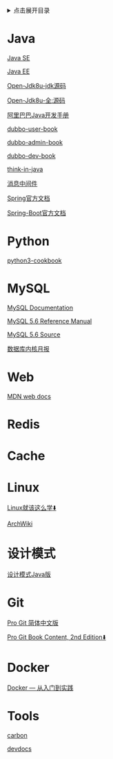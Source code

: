 <details>
<summary>点击展开目录</summary>
<!-- TOC -->

- [Java](#java)
- [Python](#python)
- [MySQL](#mysql)
- [Web](#web)
- [Redis](#redis)
- [Cache](#cache)
- [Linux](#linux)
- [设计模式](#设计模式)
- [Git](#git)
- [Docker](#docker)
- [Tools](#tools)

<!-- /TOC -->
</details>

# Java

[Java SE](https://docs.oracle.com/javase/10/)

[Java EE](https://docs.oracle.com/javaee/7/api/)

[Open-Jdk8u-jdk源码](https://github.com/lambdalab-mirror/jdk8u-jdk)

[Open-Jdk8u-全:源码](http://hg.openjdk.java.net/jdk8u)

[阿里巴巴Java开发手册](https://github.com/alibaba/p3c)

[dubbo-user-book](http://dubbo.apache.org/books/dubbo-user-book/)

[dubbo-admin-book](http://dubbo.apache.org/books/dubbo-admin-book/)

[dubbo-dev-book](http://dubbo.apache.org/books/dubbo-dev-book)

[think-in-java](https://java.quanke.name/)

[消息中间件](https://blog.csdn.net/u013256816/article/details/54743481)

[Spring官方文档](https://docs.spring.io/spring/docs/)

[Spring-Boot官方文档](https://docs.spring.io/spring-boot/docs/)

# Python

[python3-cookbook](http://python3-cookbook.readthedocs.io/zh_CN/latest/)


# MySQL

[MySQL Documentation](https://dev.mysql.com/doc/)

[MySQL 5.6 Reference Manual](https://dev.mysql.com/doc/refman/5.6/en/index.html)

[MySQL 5.6 Source](https://dev.mysql.com/get/Downloads/MySQL-5.6/mysql-5.6.40.tar.gz)

[数据库内核月报](http://mysql.taobao.org/monthly/)

# Web

[MDN web docs](https://developer.mozilla.org/zh-CN/)

# Redis


# Cache


# Linux

[Linux就该这么学](https://www.linuxprobe.com/book)[:arrow_down:](https://www.linuxprobe.com/docs/LinuxProbe.pdf)

[ArchWiki](https://wiki.archlinux.org/)

# 设计模式

[设计模式Java版](https://gof.quanke.name)

# Git

[Pro Git 简体中文版](http://iissnan.com/progit/)

[Pro Git Book Content, 2nd Edition](https://github.com/progit/progit2-zh)[:arrow_down:](https://git-scm.com/book/zh/v2)

# Docker

[Docker — 从入门到实践](https://yeasy.gitbooks.io/docker_practice/)

# Tools

[carbon](https://github.com/dawnlabs/carbon)

[devdocs](https://devdocs.io/)

